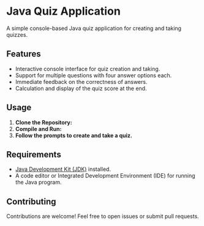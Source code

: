 # Java Quiz Application
A simple console-based Java quiz application for creating and taking quizzes.

## Features
- Interactive console interface for quiz creation and taking.
- Support for multiple questions with four answer options each.
- Immediate feedback on the correctness of answers.
- Calculation and display of the quiz score at the end.

## Usage
1. **Clone the Repository:**
2. **Compile and Run:**
3. **Follow the prompts to create and take a quiz.** 
 
## Requirements

- [Java Development Kit (JDK)](https://www.oracle.com/java/technologies/) installed.
- A code editor or Integrated Development Environment (IDE) for running the Java program.

## Contributing

Contributions are welcome! Feel free to open issues or submit pull requests.
